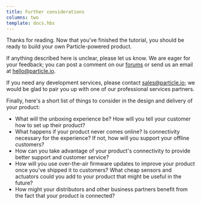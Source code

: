 ```yaml
---
title: Further considerations
columns: two
template: docs.hbs
---
```


Thanks for reading. Now that you've finished the tutorial, you should be ready to build your own Particle-powered product.

If anything described here is unclear, please let us know. We are eager for your feedback; you can post a comment on our [forums](https://community.particle.io) or send us an email at [hello@particle.io](mailto:hello@particle.io).

If you need any development services, please contact [sales@particle.io](mailto:sales@particle.io); we would be glad to pair you up with one of our professional services partners.

Finally, here's a short list of things to consider in the design and delivery of your product:

- What will the unboxing experience be? How will you tell your customer how to set up their product?
- What happens if your product never comes online? Is connectivity necessary for the experience? If not, how will you support your offline customers?
- How can you take advantage of your product's connectivity to provide better support and customer service?
- How will you use over-the-air firmware updates to improve your product once you've shipped it to customers? What cheap sensors and actuators could you add to your product that might be useful in the future?
- How might your distributors and other business partners benefit from the fact that your product is connected?
